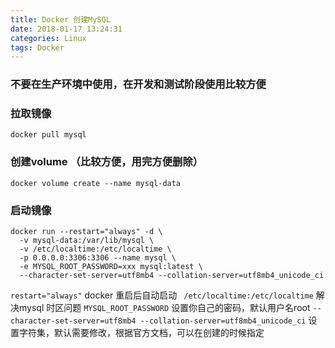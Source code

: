 ```yaml
---
title: Docker 创建MySQL
date: 2018-01-17 13:24:31
categories: Linux
tags: Docker
---
```

### 不要在生产环境中使用，在开发和测试阶段使用比较方便

### 拉取镜像
``` shell
docker pull mysql
```
### 创建volume （比较方便，用完方便删除）
``` shell
docker volume create --name mysql-data
```
### 启动镜像
``` shell
docker run --restart="always" -d \
  -v mysql-data:/var/lib/mysql \
  -v /etc/localtime:/etc/localtime \
  -p 0.0.0.0:3306:3306 --name mysql \
  -e MYSQL_ROOT_PASSWORD=xxx mysql:latest \
  --character-set-server=utf8mb4 --collation-server=utf8mb4_unicode_ci
```
`restart="always"` docker 重启后自动启动
` /etc/localtime:/etc/localtime` 解决mysql 时区问题
`MYSQL_ROOT_PASSWORD` 设置你自己的密码，默认用户名root
`--character-set-server=utf8mb4 --collation-server=utf8mb4_unicode_ci` 设置字符集，默认需要修改，根据官方文档，可以在创建的时候指定
